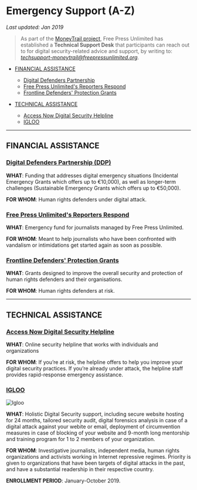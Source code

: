 # Emergency Support (A-Z)

*Last updated: Jan 2019*

> As part of the [MoneyTrail project](https://www.money-trail.org/), Free Press Unlimited has established a **Technical Support Desk** that participants can reach out to for digital security-related advice and support, by writing to: *techsupport-moneytrail@freepressunlimited.org*.


* [FINANCIAL ASSISTANCE](#financial-assistance)
  * [Digital Defenders Partnership](#digital-defenders-partnership-ddp)
  * [Free Press Unlimited's Reporters Respond](#free-press-unlimiteds-reporters-respond)
  * [Frontline Defenders' Protection Grants](#frontline-defenders-protection-grants)


* [TECHNICAL ASSISTANCE](#technical-assistance)
  * [Access Now Digital Security Helpline](#access-now-digital-security-helpline)
  * [IGLOO](#igloo)
  
* * * 

## FINANCIAL ASSISTANCE

### **[Digital Defenders Partnership (DDP)](https://www.digitaldefenders.org/)**

**WHAT**: Funding that addresses digital emergency situations (Incidental Emergency Grants which offers up to €10,000), as well as longer-term challenges (Sustainable Emergency Grants which offers up to €50,000).

**FOR WHOM**: Human rights defenders under digital attack.


### **[Free Press Unlimited's Reporters Respond](https://www.freepressunlimited.org/en/projects/reporters-respond-emergency-funding-for-the-media)**

**WHAT**: Emergency fund for journalists managed by Free Press Unlimited.

**FOR WHOM**: Meant to help journalists who have been confronted with vandalism or intimidations get started again as soon as possible.


### **[Frontline Defenders' Protection Grants](https://www.frontlinedefenders.org/en/programme/protection-grants)**

**WHAT**: Grants designed to improve the overall security and protection of human rights defenders and their organisations.

**FOR WHOM**: Human rights defenders at risk.

* * * 

## TECHNICAL ASSISTANCE

### **[Access Now Digital Security Helpline](https://www.accessnow.org/help/)**

**WHAT**: Online security helpline that works with individuals and organizations

**FOR WHOM**: If you’re at risk, the helpline offers to help you improve your digital security practices. If you’re already under attack, the helpline staff provides rapid-response emergency assistance.

### **[IGLOO](https://www.qurium.org/igloo)**

![Igloo](#)

**WHAT**: Holistic Digital Security support, including secure website hosting for 24 months, tailored security audit, digital forensics analysis in case of a digital attack against your webite or email, deployment of circumvention measures in case of blocking of your website and 9-month long mentorship and training program for 1 to 2 members of your organization.

**FOR WHOM**: Investigative journalists, independent media, human rights organizations and activists working in Internet repressive regimes. Priority is given to organizations that have been targets of digital attacks in the past, and have a substantial readership in their respective country.

**ENROLLMENT PERIOD**: January-October 2019.
